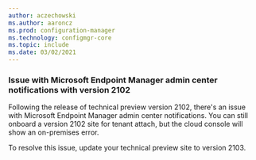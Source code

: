 ```yaml
---
author: aczechowski
ms.author: aaroncz
ms.prod: configuration-manager
ms.technology: configmgr-core
ms.topic: include
ms.date: 03/02/2021
---
```


### <a name="ki_memac"></a> Issue with Microsoft Endpoint Manager admin center notifications with version 2102
<!--9328605-->

Following the release of technical preview version 2102, there's an issue with Microsoft Endpoint Manager admin center notifications. You can still onboard a version 2102 site for tenant attach, but the cloud console will show an on-premises error.

To resolve this issue, update your technical preview site to version 2103.
